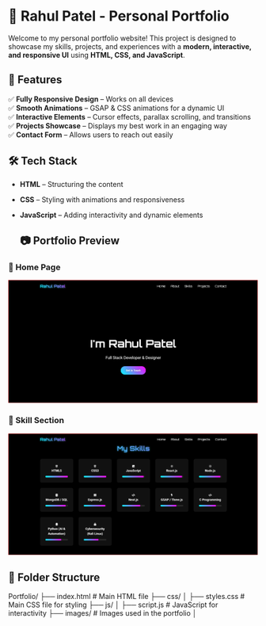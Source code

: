# 🚀 Rahul Patel - Personal Portfolio  

Welcome to my personal portfolio website! This project is designed to showcase my skills, projects, and experiences with a **modern, interactive, and responsive UI** using **HTML, CSS, and JavaScript**.  

## 🌟 Features  
✅ **Fully Responsive Design** – Works on all devices  
✅ **Smooth Animations** – GSAP & CSS animations for a dynamic UI   
✅ **Interactive Elements** – Cursor effects, parallax scrolling, and transitions  
✅ **Projects Showcase** – Displays my best work in an engaging way  
✅ **Contact Form** – Allows users to reach out easily  

## 🛠️ Tech Stack  
- **HTML** – Structuring the content  
- **CSS** – Styling with animations and responsiveness  
- **JavaScript** – Adding interactivity and dynamic elements

  ## 📷 Portfolio Preview

### 🔹 Home Page  
![Home Page](https://github.com/rahulpatel51/Portfolio/blob/main/Page1.png)

### 🔹 Skill Section  
![Projects Showcase](https://github.com/rahulpatel51/Portfolio/blob/main/Page2.png)


## 📂 Folder Structure  

Portfolio/ ├── index.html # Main HTML file ├── css/ │ ├── styles.css # Main CSS file for styling ├── js/ │ ├── script.js # JavaScript for interactivity ├── images/ # Images used in the portfolio │
